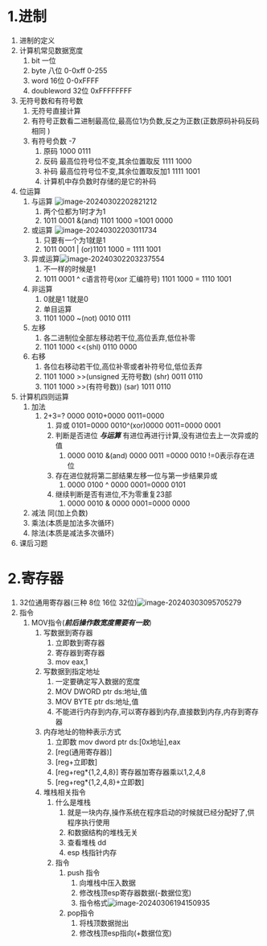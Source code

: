 # 1.进制

1. 进制的定义
2. 计算机常见数据宽度
   1. bit 一位
   2. byte 八位 0-0xff 0-255
   3. word 16位 0-0xFFFF 
   4. doubleword 32位  0xFFFFFFFF
3. 无符号数和有符号数
   1. 无符号直接计算
   2. 有符号正数看二进制最高位,最高位1为负数,反之为正数(正数原码补码反码相同 )
   3. 有符号负数 -7 
      1. 原码  1000 0111
      2. 反码 最高位符号位不变,其余位置取反 1111 1000
      3. 补码 最高位符号位不变,其余位置取反加1 1111 1001
      4. 计算机中存负数时存储的是它的补码
4. 位运算
   1. 与运算 ![image-20240302202821212](C:\Users\MeiZi\AppData\Roaming\Typora\typora-user-images\image-20240302202821212.png)
      1. 两个位都为1时才为1
      2. 1011 0001 &(and) 1101 1000 =1001 0000
   2. 或运算 ![image-20240302203011734](C:\Users\MeiZi\AppData\Roaming\Typora\typora-user-images\image-20240302203011734.png)
      1. 只要有一个为1就是1
      2. 1011 0001 | (or)1101 1000 = 1111 1001
   3. 异或运算![image-20240302203237554](C:\Users\MeiZi\AppData\Roaming\Typora\typora-user-images\image-20240302203237554.png)
      1. 不一样的时候是1
      2. 1011 0001 ^ c语言符号(xor 汇编符号) 1101 1000 = 1110 1001 
   4. 非运算 
      1. 0就是1 1就是0
      2. 单目运算
      3. 1101 1000 ~(not) 0010 0111
   5. 左移
      1. 各二进制位全部左移动若干位,高位丢弃,低位补零
      2. 1101 1000  <<(shl)  0110 0000
   6. 右移
      1. 各位右移动若干位,高位补零或者补符号位,低位丢弃
      2. 1101 1000  >>(unsigned 无符号数) (shr) 0011 0110 
      3. 1101 1000  >>(有符号数)) (sar) 1011 0110
5. 计算机四则运算
   1. 加法
      1. 2+3=? 0000 0010+0000 0011=0000
         1. 异或  0101=0000 0010^(xor)0000 0011=0000 0001
         2. 判断是否进位 ***与运算*** 有进位再进行计算,没有进位去上一次异或的值
            1. 0000 0010 &(and) 0000 0011 =0000 0010 !=0表示存在进位
         3. 存在进位就将第二部结果左移一位与第一步结果异或
            1. 0000 0100 ^ 0000 0001=0000 0101
         4. 继续判断是否有进位,不为零重复23部
            1. 0000 0010 & 0000 0001=0000 0000
   2. 减法 同(加上负数)
   3. 乘法(本质是加法多次循环)
   4. 除法(本质是减法多次循环)
6. 课后习题

# 2.寄存器

1. 32位通用寄存器(三种 8位 16位 32位)![image-20240303095705279](C:\Users\MeiZi\AppData\Roaming\Typora\typora-user-images\image-20240303095705279.png)
2. 指令
   1. MOV指令(***前后操作数宽度需要有一致***)
      1. 写数据到寄存器
         1. 立即数到寄存器
         2. 寄存器到寄存器
         3. mov eax,1
      2. 写数据到指定地址
         1. 一定要确定写入数据的宽度
         2. MOV DWORD ptr ds:地址,值
         3. MOV BYTE ptr ds:地址,值
         4. 不能进行内存到内存,可以寄存器到内存,直接数到内存,内存到寄存器
      3. 内存地址的物种表示方式
         1. 立即数 mov dword ptr ds:[0x地址],eax
         2. [reg(通用寄存器)]
         3. [reg+立即数]
         4. [reg+reg*{1,2,4,8}] 寄存器加寄存器乘以1,2,4,8
         5. [reg+reg*{1,2,4,8}+立即数]
      4. 堆栈相关指令
         1. 什么是堆栈
            1. 就是一块内存,操作系统在程序启动的时候就已经分配好了,供程序执行使用
            2. 和数据结构的堆栈无关
            3. 查看堆栈 dd
            4. esp 栈指针内存
         2. 指令
            1. push 指令
               1. 向堆栈中压入数据
               2. 修改栈顶esp寄存器数据(-数据位宽)
               3. 指令格式![image-20240306194150935](C:\Users\MeiZi\AppData\Roaming\Typora\typora-user-images\image-20240306194150935.png)
            2. pop指令
               1. 将栈顶数据抛出
               2. 修改栈顶esp指向(+数据位宽)

